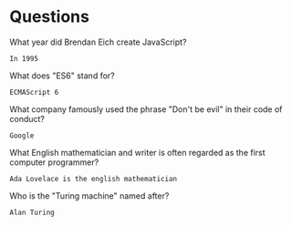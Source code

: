 # Questions

What year did Brendan Eich create JavaScript?

```
In 1995
```

What does "ES6" stand for?

```
ECMAScript 6
```

What company famously used the phrase "Don't be evil" in their code of conduct?

```
Google
```

What English mathematician and writer is often regarded as the first computer programmer?

```
Ada Lovelace is the english mathematician
```

Who is the "Turing machine" named after?

```
Alan Turing
```
